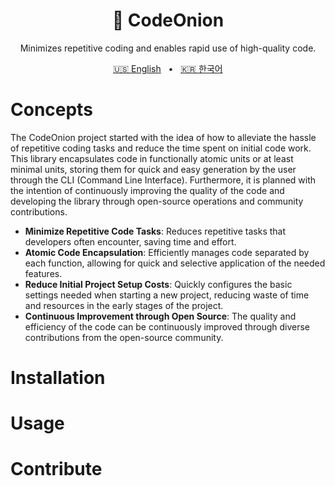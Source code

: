 <div align="center">

<h1>🧅 CodeOnion</h1>
<p>Minimizes repetitive coding and enables rapid use of high-quality code.</p>

[🇺🇸 English](./README.md)
&nbsp;&nbsp;•&nbsp;&nbsp;
[🇰🇷 한국어](./README-ko_kr.md)

</div>

# Concepts

The CodeOnion project started with the idea of how to alleviate the hassle of repetitive coding tasks and reduce the time spent on initial code work. This library encapsulates code in functionally atomic units or at least minimal units, storing them for quick and easy generation by the user through the CLI (Command Line Interface). Furthermore, it is planned with the intention of continuously improving the quality of the code and developing the library through open-source operations and community contributions.

- **Minimize Repetitive Code Tasks**: Reduces repetitive tasks that developers often encounter, saving time and effort.
- **Atomic Code Encapsulation**: Efficiently manages code separated by each function, allowing for quick and selective application of the needed features.
- **Reduce Initial Project Setup Costs**: Quickly configures the basic settings needed when starting a new project, reducing waste of time and resources in the early stages of the project.
- **Continuous Improvement through Open Source**: The quality and efficiency of the code can be continuously improved through diverse contributions from the open-source community.

# Installation

# Usage

# Contribute
